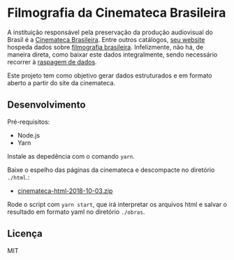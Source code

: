 # Filmografia da Cinemateca Brasileira

A instituição responsável pela preservação da produção audiovisual do Brasil é a [Cinemateca Brasileira](https://pt.wikipedia.org/wiki/Cinemateca_Brasileira). Entre outros catálogos,  [seu website](http://www.cinemateca.gov.br) hospeda dados sobre [filmografia brasileira](http://bases.cinemateca.gov.br/cgi-bin/wxis.exe/iah/?IsisScript=iah/iah.xis&base=FILMOGRAFIA&lang=p). Infelizmente, não há, de maneira direta, como baixar este dados integralmente, sendo necessário recorrer à [raspagem de dados](https://pt.wikipedia.org/wiki/Raspagem_de_dados).

Este projeto tem como objetivo gerar dados estruturados e em formato aberto a partir do site da cinemateca.


## Desenvolvimento

Pré-requisitos:

* Node.js
* Yarn

Instale as depedência com o comando `yarn`.

Baixe o espelho das páginas da cinemateca e descompacte no diretório `./html`.:

* [cinemateca-html-2018-10-03.zip](https://www.dropbox.com/s/0jb3gqice2kjcwl/cinemateca-html-2018-10-03.zip?dl=0)

Rode o script com `yarn start`, que irá interpretar os arquivos html e salvar o resultado em formato yaml no diretório `./obras`.

## Licença

MIT